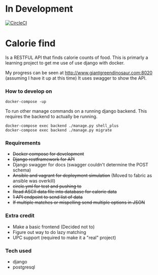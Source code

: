 # In Development
[![CircleCI](https://circleci.com/gh/banjocat/calorie-find/tree/master.svg?style=svg)](https://circleci.com/gh/banjocat/calorie-find/tree/master)

# Calorie find 
Is a RESTFUL API that finds calorie counts of food.
This is primarly a learning project to get me use of use django with docker.

My progress can be seen at http://www.giantgreendinosaur.com:8020 (assuming I have it up at this time) 
It uses swagger to show the API.

### How to develop on
`docker-compose -up`

To run other manage commands on a running django backend. This requires the backend to actually be running.
```
docker-compose exec backend ./manage.py shell_plus
docker-compose exec backend ./manage.py migrate
```

### Requirements
* ~~Docker compose for development~~
* ~~Django restframework for API~~
* Django swagger for docs (swagger couldn't determine the POST schema)
* ~~Ansible and vagrant for deployment simulation~~ (Moved to fabric as ansible was overkill)
* ~~circle.yml for test and pushing to~~
* ~~Read ASCII data file into database for calorie data~~
* ~~1 API endpoint to send list of data~~
* ~~If multiple matches or mispelling send multiple options in JSON~~

### Extra credit
* Make a basic frontend (Decided not to)
* Figure out way to do lazy matching
* UPC support (required to make it a "real" project)

### Tech used
* django
* postgresql



